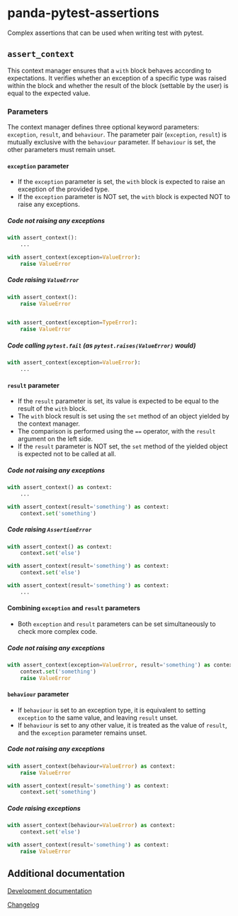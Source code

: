 # panda-pytest-assertions

Complex assertions that can be used when writing test with pytest.

## `assert_context`

This context manager ensures that a `with` block behaves according to expectations. It verifies whether an exception of a specific type was raised within the block and whether the result of the block (settable by the user) is equal to the expected value.

### Parameters

The context manager defines three optional keyword parameters: `exception`, `result`, and `behaviour`. The parameter pair (`exception`, `result`) is mutually exclusive with the `behaviour` parameter. If `behaviour` is set, the other parameters must remain unset.

#### `exception` parameter

* If the `exception` parameter is set, the `with` block is expected to raise an exception of the provided type.
* If the `exception` parameter is NOT set, the `with` block is expected NOT to raise any exceptions.

##### Code not raising any exceptions

```python
with assert_context():
    ...

with assert_context(exception=ValueError):
    raise ValueError
```

##### Code raising `ValueError`

```python
with assert_context():
    raise ValueError


with assert_context(exception=TypeError):
    raise ValueError
```

##### Code calling `pytest.fail` (as `pytest.raises(ValueError)` would)

```python
with assert_context(exception=ValueError):
    ...
```

#### `result` parameter

* If the `result` parameter is set, its value is expected to be equal to the result of the `with` block.
* The `with` block result is set using the `set` method of an object yielded by the context manager.
* The comparison is performed using the `==` operator, with the `result` argument on the left side.
* If the `result` parameter is NOT set, the `set` method of the yielded object is expected not to be called at all.

##### Code not raising any exceptions

```python
with assert_context() as context:
    ...

with assert_context(result='something') as context:
    context.set('something')
```

##### Code raising `AssertionError`

```python
with assert_context() as context:
    context.set('else')

with assert_context(result='something') as context:
    context.set('else')

with assert_context(result='something') as context:
    ...
```

#### Combining `exception` and `result` parameters

* Both `exception` and `result` parameters can be set simultaneously to check more complex code.

##### Code not raising any exceptions

```python
with assert_context(exception=ValueError, result='something') as context:
    context.set('something')
    raise ValueError
```

#### `behaviour` parameter

* If `behaviour` is set to an exception type, it is equivalent to setting `exception` to the same value, and leaving `result` unset.
* If `behaviour` is set to any other value, it is treated as the value of `result`, and the `exception` parameter remains unset.

##### Code not raising any exceptions

```python
with assert_context(behaviour=ValueError) as context:
    raise ValueError

with assert_context(result='something') as context:
    context.set('something')
```

##### Code raising exceptions

```python
with assert_context(behaviour=ValueError) as context:
    context.set('else')

with assert_context(result='something') as context:
    raise ValueError
```

## Additional documentation

[Development documentation](README-DEV.md)

[Changelog](CHANGELOG.md)
